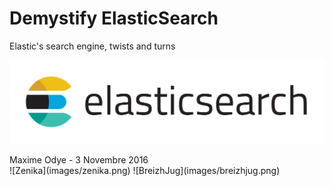 # Demystify ElasticSearch
<div class="subtitle" >
    <div>Elastic's search engine, twists and turns</div>
</div>

![ElasticSearch](images/elasticsearch.png)
<div class="author" >
    <div>Maxime Odye - 3 Novembre 2016</div>
	![Zenika](images/zenika.png)
	![BreizhJug](images/breizhjug.png)
</div>
